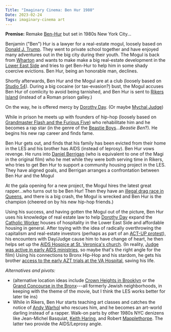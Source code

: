```yaml
---
Title: "Imaginary Cinema: Ben Hur 1980"
Date: 2023-02-24
Tags: imaginary-cinema art
---
```

**Premise:**  Remake [Ben-Hur](https://en.wikipedia.org/wiki/Ben-Hur_(1959_film)) but set in 1980s New York City...

Benjamin ("Ben") Hur is a lawyer for a real-estate mogul, loosely based on [Donald J. Trump](https://en.wikipedia.org/wiki/Donald_Trump).  They went to private school together and have enjoyed many adventures out in the big city during their youth.  The Mogul is back from [Wharton](https://en.wikipedia.org/wiki/Wharton_School_of_the_University_of_Pennsylvania) and wants to make make a big real-estate development in the [Lower East Side](https://en.wikipedia.org/wiki/Lower_East_Side) and tries to get Ben-Hur to help him in some shady coercive evictions.  Ben Hur, being an honorable man, declines.
 
Shortly afterwards, Ben Hur and the Mogul are at a club (loosely based on [Studio 54](https://en.wikipedia.org/wiki/Studio_54)).  During a big cocaine (or tax-evasion?) bust, the Mogul accuses Ben Hur of comlicity to avoid being tarnished, and Ben Hur is sent to  [Rikers Island](https://en.wikipedia.org/wiki/Rikers_Island) (instead of a Roman prison galley.)

On the way, he is offered mercy by [Dorothy Day](https://en.wikipedia.org/wiki/Dorothy_Day). (Or maybe [Mychal Judge](https://en.wikipedia.org/wiki/Mychal_Judge))

While in prison he meets up with founders of hip-hop (loosely based on [Grandmaster Flash and the Furious Five](https://en.wikipedia.org/wiki/Grandmaster_Flash_and_the_Furious_Five)) who rehabilitate him and he becomes a rap star (in the genre of the [Beastie Boys](https://en.wikipedia.org/wiki/Beastie_Boys)...*Beastie Ben*?).  He begins his new rap career and finds fame.

Ben Hur gets out, and finds that his family has been evicted from their home in the LES and his brother has AIDS (instead of leprosy). Ben Hur vows revenge.  He runs into [Daniel Berrigan](https://en.wikipedia.org/wiki/Daniel_Berrigan) (who is equivalent to one of the Magi in the original film) who he met while they were both serving time in Rikers, who tries to get Ben Hur to support a community housing project in the LES. They have aligned goals, and Berrigan arranges a confrontation between Ben Hur and the Mogul

At the gala opening for a new project, the Mogul hires the latest great rapper...who turns out to be Ben Hur! Then they have an [illegal drag race in Queens](https://nypost.com/2019/10/26/inside-look-at-the-deadly-illegal-world-of-new-york-street-racing/), and there is a big crash, the Mogul is wrecked and Ben Hur is the champion (cheered on by his new hip-hop friends.)  

Using his success, and having gotten the Mogul out of the picture, Ben Hur uses his knowledge of real estate law to help [Dorothy Day](https://en.wikipedia.org/wiki/Dorothy_Day) expand the [Catholic Worker](https://en.wikipedia.org/wiki/Catholic_Worker_Movement) houses of hospitality in the Lower East Side and affordable housing in general.  After toying with the idea of radically overthrowing the capitalism and real-estate investors (perhaps as part of an [ACT-UP protest](https://en.wikipedia.org/wiki/ACT_UP)), his encounters with Day/Judge cause him to have change of heart, he then helps set up the [AIDS Hospice at St. Veronica's church](https://www.nyclgbtsites.org/site/village-aids-memorial-at-st-veronicas-roman-catholic-church/).  (In reality, [Judge was active in early AIDS ministries](https://www.siena.edu/alumni-and-friends/alumni-relations/awards-recognitions/honorary-degree-recipients/fr-mychal-judge-ofm/), so maybe that's the right angle for the film) Using his connections to Bronx Hip-Hop and his stardom, he gets his brother [access to the early AZT trials at the VA Hospital](http://www.laguardiawagnerarchive.lagcc.cuny.edu/FILES_DOC/Koch_FILES/ORAL_HISTORY/08.100.0036V0036.PDF), saving his life. 

*Alternatives and pivots:*  
* (alternative location ideas include [Crown Heights in Brooklyn](https://en.wikipedia.org/wiki/Crown_Heights,_Brooklyn) or the [Grand Concourse in the Bronx](https://en.wikipedia.org/wiki/Grand_Concourse_(Bronx))---all formerly Jewish neighborhoods, in keeping with the theme of the movie, but I think the LES works better for later tie ins)
* While in Rikers, Ben Hur starts teaching art classes and catches the notice of [Andy Warhol](https://en.wikipedia.org/wiki/Andy_Warhol) who rescues him, and he becomes an art-world darling instead of a rapper.  Walk-on parts by other 1980s NYC denizens like Jean-Michel Basquiat, [Keith Haring](https://en.wikipedia.org/wiki/Keith_Haring), and Robert [Mapplethorpe](https://en.wikipedia.org/wiki/Robert_Mapplethorpe).  The latter two provide the AIDS/Leprosy angle.
